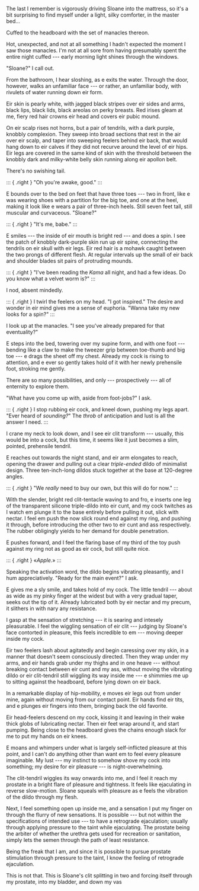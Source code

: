 The last I remember is vigorously driving Sloane into the mattress, so it's a
bit surprising to find myself under a light, silky comforter, in the master bed...

Cuffed to the headboard with the set of manacles thereon.

Hot, unexpected, and not at all something I hadn't expected the moment I saw those
manacles. I'm not at all sore from having presumably spent the entire night cuffed ---
early morning light shines through the windows.

"Sloane?" I call out.

From the bathroom, I hear sloshing, as e exits the water. Through the door, however,
walks an unfamiliar face --- or rather, an unfamiliar body, with rivulets of water
running down eir form.

Eir skin is pearly white, with jagged black stripes over eir sides and arms,
black lips, black lids, black areolas on perky breasts. Red irises gleam at me,
fiery red hair crowns eir head and covers eir pubic mound.

On eir scalp rises not horns, but a pair of tendrils, with a dark purple,
knobbly complexion. They sweep into broad sections that rest in the air over
eir scalp, and taper into sweeping feelers behind eir back, that would hang
down to eir calves if they did not recurve around the level of eir hips. Eir
legs are covered in the same kind of skin with the threshold between the
knobbly dark and milky-white belly skin running along eir apollon belt.

There's no swishing tail.

::: { .right }
"Oh you're awake, good."
:::

E bounds over to the bed on feet that have three toes --- two in front, like e
was wearing shoes with a partition for the big toe, and one at the heel, making
it look like e wears a pair of three-inch heels. Still seven feet tall, still muscular and
curvaceous. "Sloane?"

::: { .right }
"It's me, babe."
:::

E smiles --- the inside of eir mouth is bright red --- and does a spin. I see
the patch of knobbly dark-purple skin run up eir spine, connecting the tendrils
on eir skull with eir legs. Eir red hair is a mohawk caught between the two
prongs of different flesh. At regular intervals up the small of eir back and
shoulder blades sit pairs of protruding mounds.

::: { .right }
"I've been reading the _Kama_ all night, and had a few ideas. Do you know what a velvet worm is?"
:::

I nod, absent mindedly.

::: { .right }
I twirl the feelers on my head. "I got inspired."
The desire and wonder in eir mind gives me a sense of euphoria. "Wanna take my new looks
for a spin?"
:::

I look up at the manacles. "I see you've already prepared for that eventuality?"

E steps into the bed, towering over my supine form, and with one foot --- bending like
a claw to make the tweezer grip between toe-thumb and big toe --- e drags the sheet off my
chest. Already my cock is rising to attention, and e ever so gently takes hold of it with
her newly prehensile foot, stroking me gently.

There are so many possibilities, and only --- prospectively --- all of enternity to explore them.

"What have you come up with, aside from foot-jobs?" I ask.

::: { .right }
I stop rubbing eir cock, and kneel down, pushing my legs apart. "Ever heard of _sounding?_"
The _throb_ of anticipation and lust is all the answer I need.
:::

I crane my neck to look down, and I see eir clit transform --- usually, this would be into a cock,
but this time, it seems like it just becomes a slim, pointed, prehensile tendril.

E reaches out towards the night stand, and eir arm elongates to reach, opening the drawer and
pulling out a clear _triple-ended_ dildo of minimalist design. Three ten-inch-long dildos stuck together
at the base at 120-degree angles.

::: { .right }
"We _really_ need to buy our own, but this will do for now."
:::

With the slender, bright red clit-tentacle waving to and fro, e inserts one leg of the 
transparent silicone triple-dildo into eir cunt, and my cock twitches as I watch em plunge it to
the base entirely before pulling it out, slick with nectar. I feel em push the now slick round end against
my ring, and pushing it through, before introducing the other two to eir cunt and ass respectively. The
rubber obligingly yields to her demand for double penetration.

E pushes forward, and I feel the flaring base of my third of the toy push against my ring
not as good as eir cock, but still quite nice.

::: { .right }
«_Apple._»
:::

Speaking the activation word, the dildo begins vibrating pleasantly, and I hum appreciatively.
"Ready for the main event?" I ask.

E gives me a sly smile, and takes hold of my cock. The little tendril --- about as wide
as my pinky finger at the widest but with a very gradual taper, seeks out the tip of it. Already
lubricated both by eir nectar and my precum, it slithers in with nary any resistance.

I gasp at the sensation of stretching --- it is searing and intesely pleasurable. I feel the
wiggling sensation of eir clit --- judging by Sloane's face contorted in pleasure, this feels
incredible to em --- moving deeper inside my cock.

Eir two feelers lash about agitatedly and begin caressing over my skin, in a manner that
doesn't seem consciously directed. Then they wrap under my arms, and eir hands grab under my
thighs and in one heave --- without breaking contact between eir cunt and my ass, without moving
the vibrating dildo or eir clit-tendril still wiggling its way inside me --- e shimmies
me up to sitting against the headboard, before lying down on eir back.

In a remarkable display of hip-mobility, e moves eir legs out from under mine, again without moving
from our contact point. Eir hands find eir tits, and e plunges eir fingers into them, bringing back
the old favorite.

Eir head-feelers descend on my cock, kissing it and leaving in their wake thick globs of lubricating
nectar. Then eir feet wrap around it, and start pumping. Being close to the headboard gives the chains
enough slack for me to put my hands on eir knees.

E moans and whimpers under what is largely self-inflicted pleasure at this point, and I can't
do anything other than want em to feel every pleasure imaginable. My lust --- my instinct to somehow
shove my cock into something; my desire for eir pleasure --- is night-overwhelming.

The clit-tendril wiggles its way onwards into me, and I feel it reach my prostate in a bright
flare of pleasure and tightness. It feels like ejaculating in reverse slow-motion. Sloane squeals
with pleasure as e feels the vibration of the dildo through my flesh.

Next, I feel something open up inside me, and a sensation I put my finger on through the flurry
of new sensations. It is possible --- but not within the specifications of intended use --- to have a retrograde
ejaculation; usually through applying pressure to the taint while ejaculating. The prostate being the arbiter
of whether the urethra gets used for recreation or sanitation, simply lets the semen through the path of
least resistance.

Being the freak that I am, and since it is possible to pursue prostate stimulation through
pressure to the taint, I know the feeling of retrograde ejaculation.

This is not that. This is Sloane's clit splitting in two and forcing itself through my prostate,
into my bladder, and down my vas

